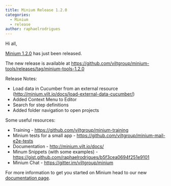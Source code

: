 ```yaml
---
title: Minium Release 1.2.0
categories:
  - Minium
  - release
author: raphaelrodrigues
---
```


Hi all,

[Minium 1.2.0](https://github.com/viltgroup/minium-tools/releases/) has just been released.

The new release is available at https://github.com/viltgroup/minium-tools/releases/tag/minium-tools-1.2.0


Release Notes:
  - Load data in Cucumber from an external resource (http://minium.vilt.io/docs/load-external-data-cucumber/)
  - Added Context Menu to Editor
  - Search for step definitions
  - Added folder navigation to open projects


Some useful resources:

- Training - https://github.com/viltgroup/minium-training
- Minium tests for a small app - https://github.com/viltgroup/minium-mail-e2e-tests
- Documentation - http://minium.vilt.io/docs/
- Minum Snippets (with some examples) - https://gist.github.com/raphaelrodrigues/b5f3cea0694f251e9101
- Minium Chat - https://gitter.im/viltgroup/minium

For more information to get you started on Minium head to our new [documentation page](http://minium.vilt.io/docs/).

